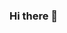 ### Hi there 👋

<!--
**kamit13/kamit13** is a ✨ _special_ ✨ repository because its `README.md` (this file) appears on your GitHub profile.

Here are some ideas to get you started:

- 🔭 I’m currently working on ReactJS and Hooks
- 🌱 I’m currently learning ExpressJS
- 👯 I’m looking to collaborate on ReactJS
- 🤔 I’m looking for help with AWS
- 💬 Ask me about ReactJS
- 📫 How to reach me: kamit1360@gmail.com 
- 😄 Pronouns: He/Him
- ⚡ Fun fact: I play guitar
-->
